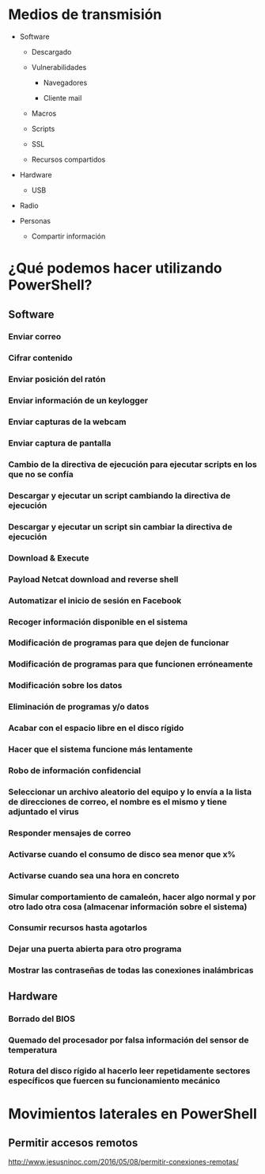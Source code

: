 # Medios de transmisión

- Software

  - Descargado

  - Vulnerabilidades
  
    - Navegadores
    
    - Cliente mail
  
  - Macros
  
  - Scripts
  
  - SSL
  
  - Recursos compartidos
  
- Hardware

  - USB

- Radio

- Personas

  - Compartir información

# ¿Qué podemos hacer utilizando PowerShell?
## Software
### Enviar correo
### Cifrar contenido
### Enviar posición del ratón
### Enviar información de un keylogger
### Enviar capturas de la webcam
### Enviar captura de pantalla
### Cambio de la directiva de ejecución para ejecutar scripts en los que no se confía
### Descargar y ejecutar un script cambiando la directiva de ejecución
### Descargar y ejecutar un script sin cambiar la directiva de ejecución
### Download & Execute
### Payload Netcat download and reverse shell
### Automatizar el inicio de sesión en Facebook
### Recoger información disponible en el sistema
### Modificación de programas para que dejen de funcionar 
### Modificación de programas para que funcionen erróneamente 
### Modificación sobre los datos
### Eliminación de programas y/o datos 
### Acabar con el espacio libre en el disco rígido 
### Hacer que el sistema funcione más lentamente 
### Robo de información confidencial
### Seleccionar un archivo aleatorio del equipo y lo envía a la lista de direcciones de correo, el nombre es el mismo y tiene adjuntado el virus
### Responder mensajes de correo
### Activarse cuando el consumo de disco sea menor que x%
### Activarse cuando sea una hora en concreto
### Simular comportamiento de camaleón, hacer algo normal y por otro lado otra cosa (almacenar información sobre el sistema)
### Consumir recursos hasta agotarlos
### Dejar una puerta abierta para otro programa
### Mostrar las contraseñas de todas las conexiones inalámbricas
## Hardware 
### Borrado del BIOS 
### Quemado del procesador por falsa información del sensor de temperatura 
### Rotura del disco rígido al hacerlo leer repetidamente sectores específicos que fuercen su funcionamiento mecánico

# Movimientos laterales en PowerShell
## Permitir accesos remotos
http://www.jesusninoc.com/2016/05/08/permitir-conexiones-remotas/


